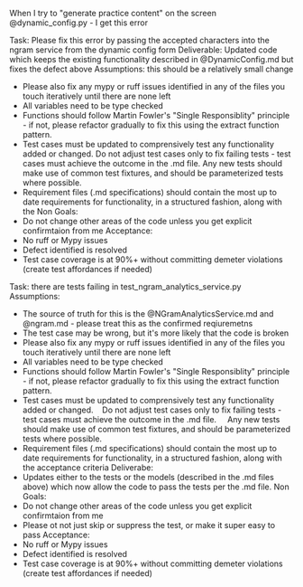 When I try to "generate practice content" on the screen @dynamic_config.py - I get this error

Task: Please fix this error by passing the accepted characters into the ngram service from the dynamic config form
Deliverable: Updated code which keeps the existing functionality described in @DynamicConfig.md but fixes the defect above
Assumptions: this should be a relatively small change
- Please also fix any mypy or ruff issues identified in any of the files you touch iteratively until there are none left
- All variables need to be type checked
- Functions should follow Martin Fowler's "Single Responsiblity" principle - if not, please refactor gradually to fix this using the extract function pattern.    
- Test cases must be updated to comprensively test any functionality added or changed.    Do not adjust test cases only to fix failing tests - test cases must achieve the outcome in the .md file.     Any new tests should make use of common test fixtures, and should be parameterized tests where possible.
- Requirement files (.md specifications) should contain the most up to date requirements for functionality, in a structured fashion, along with the 
Non Goals: 
- Do not change other areas of the code unless you get explicit confirmtaion from me
Acceptance:
- No ruff or Mypy issues
- Defect identified is resolved
- Test case coverage is at 90%+ without committing demeter violations (create test affordances if needed)





Task: there are tests failing in test_ngram_analytics_service.py
Assumptions:
- The source of truth for this is the @NGramAnalyticsService.md and @ngram.md - please treat this as the confirmed reqiuremetns
- The test case may be wrong, but it's more likely that the code is broken
- Please also fix any mypy or ruff issues identified in any of the files you touch iteratively until there are none left
- All variables need to be type checked
- Functions should follow Martin Fowler's "Single Responsiblity" principle - if not, please refactor gradually to fix this using the extract function pattern.    
- Test cases must be updated to comprensively test any functionality added or changed.    Do not adjust test cases only to fix failing tests - test cases must achieve the outcome in the .md file.     Any new tests should make use of common test fixtures, and should be parameterized tests where possible.
- Requirement files (.md specifications) should contain the most up to date requirements for functionality, in a structured fashion, along with the acceptance criteria
Deliverabe:
- Updates either to the tests or the models (described in the .md files above) which now allow the code to pass the tests per the .md file.
Non Goals: 
- Do not change other areas of the code unless you get explicit confirmtaion from me
- Please ot not just skip or suppress the test, or make it super easy to pass
Acceptance:
- No ruff or Mypy issues
- Defect identified is resolved
- Test case coverage is at 90%+ without committing demeter violations (create test affordances if needed)